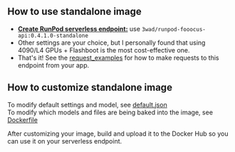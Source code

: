 ## How to use standalone image
- [**Create RunPod serverless endpoint:**](https://www.runpod.io/console/serverless) use `3wad/runpod-fooocus-api:0.4.1.0-standalone`
- Other settings are your choice, but I personally found that using 4090/L4 GPUs + Flashboot is the most cost-effective one.
- That's it! See the [request_examples](https://github.com/davefojtik/RunPod-Fooocus-API/blob/Standalone/docs/request_examples.js) for how to make requests to this endpoint from your app.

## How to customize standalone image
To modify default settings and model, see [default.json](https://github.com/davefojtik/RunPod-Fooocus-API/blob/Standalone/src/default.json)  
To modify which models and files are being baked into the image, see [Dockerfile](https://github.com/davefojtik/RunPod-Fooocus-API/blob/Standalone/Dockerfile)

After customizing your image, build and upload it to the Docker Hub so you can use it on your serverless endpoint.